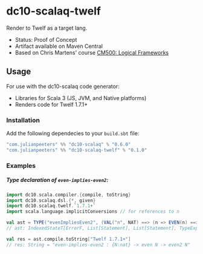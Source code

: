 # dc10-scalaq-twelf
Render to Twelf as a target lang.
 - Status: Proof of Concept
 - Artifact available on Maven Central
 - Based on Chris Martens' course [CM500: Logical Frameworks](https://github.com/chrisamaphone/lf-class)

## Usage
For use with the dc10-scalaq code generator:
 - Libraries for Scala 3 (JS, JVM, and Native platforms)
 - Renders code for Twelf 1.7.1+

### Installation

Add the following dependecies to your `build.sbt` file:

```scala
"com.julianpeeters" %% "dc10-scalaq" % "0.6.0"
"com.julianpeeters" %% "dc10-scalaq-twelf" % "0.1.0"
```

### Examples

##### Type declaration of `even-implies-even2`:

```scala
import dc10.scala.compiler.{compile, toString}
import dc10.scalaq.dsl.{*, given}
import dc10.scalaq.twelf.`1.7.1+`
import scala.language.implicitConversions // for references to n

val ast = TYPE("evenImpliesEven2", (VAL("n", NAT) ==> (n => EVEN(n) ==> EVEN2(n))))
// ast: IndexedStateT[ErrorF, List[Statement], List[Statement], TypeExpr[Function1[Nat, Function1[Even, Even2]], Nat]] = cats.data.IndexedStateT@6ba58270

val res = ast.compile.toString["Twelf 1.7.1+"]
// res: String = "even-implies-even2 : {N:nat} -> even N -> even2 N"
```